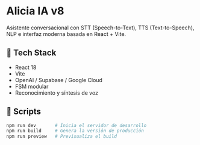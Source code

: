 # Alicia IA v8

Asistente conversacional con STT (Speech-to-Text), TTS (Text-to-Speech), NLP e interfaz moderna basada en React + Vite.

## 🧱 Tech Stack
- React 18
- Vite
- OpenAI / Supabase / Google Cloud
- FSM modular
- Reconocimiento y síntesis de voz

## 🔧 Scripts

```bash
npm run dev       # Inicia el servidor de desarrollo
npm run build     # Genera la versión de producción
npm run preview   # Previsualiza el build
